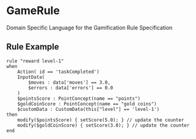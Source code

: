 # GameRule
Domain Specific Language for the Gamification Rule Specification

## Rule Example

```
rule "reward level-1"
when
    Action( id == 'taskCompleted')
    InputData(
    	$moves : data['moves'] == 3.0,
    	$errors : data['errors'] == 0.0
    )
    $pointsScore : PointConcept(name == "points")
    $goldCoinScore : PointConcept(name == "gold coins")
    $customData : CustomData(this["level"] == 'level-1')
then
	modify($pointsScore) { setScore(5.0); } // update the counter    
	modify($goldCoinScore) { setScore(3.0); } // update the counter
end
```
